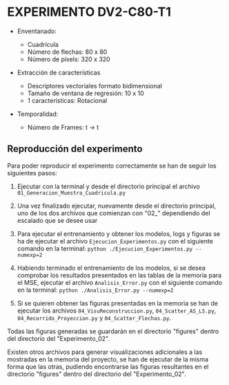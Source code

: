 
# EXPERIMENTO DV2-C80-T1

- Enventanado:
    - Cuadrícula
    - Número de flechas: 80 x 80
    - Número de píxels: 320 x 320


- Extracción de características
    - Descriptores vectoriales formato bidimensional
    - Tamaño de ventana de regresión: 10 x 10
    - 1 características: Rotacional


- Temporalidad:
    - Número de Frames: t  ->  t


## Reproducción del experimento

Para poder reproducir el experimento correctamente se han de seguir los siguientes pasos:

1. Ejecutar con la terminal y desde el directorio principal el archivo `01_Generacion_Muestra_Cuadricula.py`

2. Una vez finalizado ejecutar, nuevamente desde el directorio principal, uno de los dos archivos que comienzan con "02_" dependiendo del escalado que se desee usar

3. Para ejecutar el entrenamiento y obtener los modelos, logs y figuras se ha de ejecutar el archivo `Ejecucion_Experimentos.py` con el siguiente comando en la terminal: `python ./Ejecucion_Experimentos.py --numexp=2`

4. Habiendo terminado el entrenamiento de los modelos, si se desea comprobar los resultados presentados en las tablas de la memoria para el MSE, ejecutar el archivo `Analisis_Error.py` con el siguiente comando en la terminal: `python ./Analisis_Error.py --numexp=2`

5. Si se quieren obtener las figuras presentadas en la memoria se han de ejecutar los archivos `04_VisuReconstruccion.py`, `04_Scatter_AS_LS.py`, `04_Recorrido_Proyeccion.py` y `04_Scatter_Flechas.py`.

Todas las figuras generadas se guardarán en el directorio "figures" dentro del directorio del "Experimento_02".

Existen otros archivos para generar visualizaciones adicionales a las mostradas en la memoria del proyecto, se han de ejecutar de la misma forma que las otras, pudiendo encontrarse las figuras resultantes en el directorio "figures" dentro del directorio del "Experimento_02".
